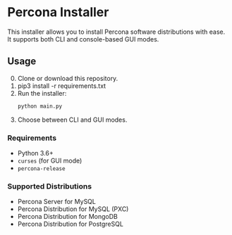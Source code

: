 
# Percona Installer

This installer allows you to install Percona software distributions with ease. It supports both CLI and console-based GUI modes.

## Usage

0. Clone or download this repository.
1. pip3 install -r requirements.txt
2. Run the installer:
   ```bash
   python main.py
   ```
3. Choose between CLI and GUI modes.

### Requirements
- Python 3.6+
- `curses` (for GUI mode)
- `percona-release`

### Supported Distributions
- Percona Server for MySQL
- Percona Distribution for MySQL (PXC)
- Percona Distribution for MongoDB
- Percona Distribution for PostgreSQL
